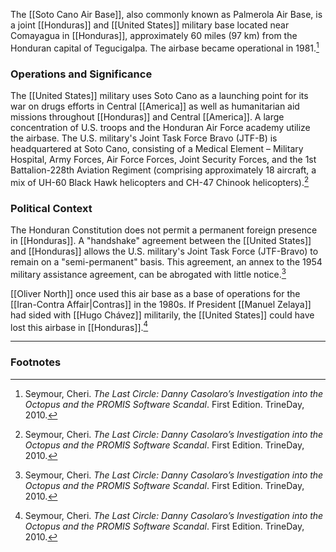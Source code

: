 The [[Soto Cano Air Base]], also commonly known as Palmerola Air Base, is a joint [[Honduras]] and [[United States]] military base located near Comayagua in [[Honduras]], approximately 60 miles (97 km) from the Honduran capital of Tegucigalpa. The airbase became operational in 1981.[^1]

### Operations and Significance

The [[United States]] military uses Soto Cano as a launching point for its war on drugs efforts in Central [[America]] as well as humanitarian aid missions throughout [[Honduras]] and Central [[America]]. A large concentration of U.S. troops and the Honduran Air Force academy utilize the airbase. The U.S. military's Joint Task Force Bravo (JTF-B) is headquartered at Soto Cano, consisting of a Medical Element – Military Hospital, Army Forces, Air Force Forces, Joint Security Forces, and the 1st Battalion-228th Aviation Regiment (comprising approximately 18 aircraft, a mix of UH-60 Black Hawk helicopters and CH-47 Chinook helicopters).[^1]

### Political Context

The Honduran Constitution does not permit a permanent foreign presence in [[Honduras]]. A "handshake" agreement between the [[United States]] and [[Honduras]] allows the U.S. military's Joint Task Force (JTF-Bravo) to remain on a "semi-permanent" basis. This agreement, an annex to the 1954 military assistance agreement, can be abrogated with little notice.[^1]

[[Oliver North]] once used this air base as a base of operations for the [[Iran-Contra Affair|Contras]] in the 1980s. If President [[Manuel Zelaya]] had sided with [[Hugo Chávez]] militarily, the [[United States]] could have lost this airbase in [[Honduras]].[^1]

---
### Footnotes

[^1]: Seymour, Cheri. *The Last Circle: Danny Casolaro’s Investigation into the Octopus and the PROMIS Software Scandal*. First Edition. TrineDay, 2010.